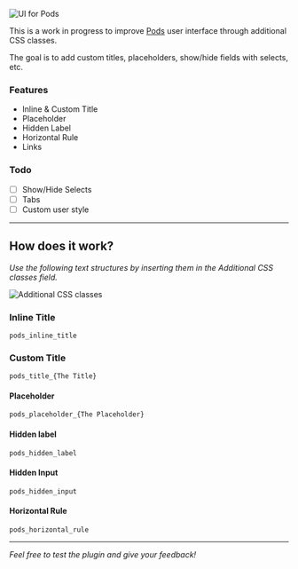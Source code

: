![UI for Pods](http://www.estudiocraneo.com/github/images/ui-for-pods.jpg)

This is a work in progress to improve [Pods](http://pods.io/) user interface through additional CSS classes.

The goal is to add custom titles, placeholders, show/hide fields with selects, etc.

### Features
- Inline & Custom Title
- Placeholder
- Hidden Label
- Horizontal Rule
- Links

### Todo
- [ ] Show/Hide Selects
- [ ] Tabs
- [ ] Custom user style

---

## How does it work?
*Use the following text structures by inserting them in the Additional CSS classes field.*

![Additional CSS classes](http://www.estudiocraneo.com/github/images/additional_css_classes.jpg)

### Inline Title
`pods_inline_title`

### Custom Title
`pods_title_{The Title}`

#### Placeholder
`pods_placeholder_{The Placeholder}`

#### Hidden label
`pods_hidden_label`

#### Hidden Input
`pods_hidden_input`

#### Horizontal Rule
`pods_horizontal_rule`


---

*Feel free to test the plugin and give your feedback!*